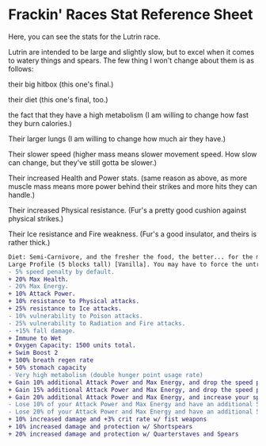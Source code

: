 # Frackin' Races Stat Reference Sheet

Here, you can see the stats for the Lutrin race.

Lutrin are intended to be large and slightly slow, but to excel when it comes to watery things and spears. The few thing I won't change about them is as follows:

their big hitbox (this one's final.)

their diet (this one's final, too.)

the fact that they have a high metabolism (I am willing to change how fast they burn calories.)

Their larger lungs (I am willing to change how much air they have.)

Their slower speed (higher mass means slower movement speed. How slow can change, but they've still gotta be slower.)

Their increased Health and Power stats. (same reason as above, as more muscle mass means more power behind their strikes and more hits they can handle.)

Their increased Physical resistance. (Fur's a pretty good cushion against physical strikes.)

Their Ice resistance and Fire weakness. (Fur's a good insulator, and theirs is rather thick.)

```diff
Diet: Semi-Carnivore, and the fresher the food, the better... for the most part. They can handle fruits, but they don't handle other plant-based foods well.
Large Profile (5 blocks tall) [Vanilla]. You may have to force the untransforming at times, as a heads-up. Just hold the tech key and it'll do it after a second or two.
- 5% speed penalty by default.
+ 20% Max Health.
- 20% Max Energy.
+ 10% Attack Power.
+ 10% resistance to Physical attacks.
+ 25% resistance to Ice attacks.
- 10% vulnerability to Poison attacks.
- 25% vulnerability to Radiation and Fire attacks.
- +15% fall damage.
+ Immune to Wet
+ Oxygen Capacity: 1500 units total.
+ Swim Boost 2
+ 100% breath regen rate
+ 50% stomach capacity
- Very high metabolism (double hunger point usage rate)
+ Gain 10% additional Attack Power and Max Energy, and drop the speed penalty in humid biomes.
+ Gain 15% additional Attack Power and Max Energy, and drop the speed penalty in riverine biomes.
+ Gain 20% additional Attack Power and Max Energy, and increase your speed to 105% in oceanic biomes
- Lose 10% of your Attack Power and Max Energy and have an additional 5% slowdown in arid biomes.
- Lose 20% of your Attack Power and Max Energy and have an additional 5% slowdown in active volcanic biomes.
+ 10% increased damage and +3% crit rate w/ fist weapons
+ 10% increased damage and protection w/ Shortspears
+ 20% increased damage and protection w/ Quarterstaves and Spears
```
